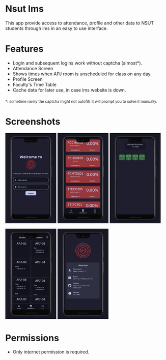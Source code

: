 # Nsut Ims

This app provide access to attendance, profile and other data to NSUT students through ims in an easy to use interface.

# Features

- Login and subsequent logins work without captcha (almost\*).
- Attendance Screen
- Shows times when APJ room is unscheduled for class on any day.
- Profile Screen
- Faculty's Time Table
- Cache data for later use, in case ims website is down.

<sub>\*: sometime rarely the captcha might not autofill, it will prompt you to solve it manually.

# Screenshots

<p float="left">
  <img src="screenshots/Screenshot 1.jpg" alt="Screenshot Gallery" width="160"/>
  <img src="screenshots/Screenshot 2.jpg" alt="Screenshot Gallery" width="160"/>
  <img src="screenshots/Screenshot 3.jpg" alt="Screenshot Gallery" width="160"/>
</p>
<p float="left">
  <img src="screenshots/Screenshot 4.jpg" alt="Screenshot Gallery" width="160"/>
  <img src="screenshots/Screenshot 5.jpg" alt="Screenshot Gallery" width="160"/>
</p>

# Permissions

- Only internet permission is required.
